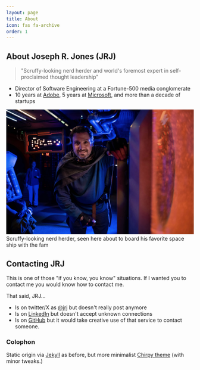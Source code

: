 ```yaml
---
layout: page
title: About
icon: fas fa-archive
order: 1
---
```

## About Joseph R. Jones (JRJ)
> "Scruffy-looking nerd herder and world's foremost expert in self-proclaimed thought leadership"

- Director of Software Engineering at a Fortune-500 media conglomerate
- 10 years at [Adobe](https://adobe.com), 5 years at [Microsoft](https://microsoft.com), and more than a decade of startups

![Scruffy-looking nerd herder, seen here in hanging out on his favorite space ship with the fam](/assets/img/starcruiser.jpg)
Scruffy-looking nerd herder, seen here about to board his favorite space ship with the fam
## Contacting JRJ
This is one of those "if you know, you know" situations. If I wanted you to contact me you would know how to contact me.

That said, JRJ...

- Is on twitter/X as [@jrj](https://twitter.com/jrj) but doesn't really post anymore
- Is on [LinkedIn](https://jrj.io/in) but doesn't accept unknown connections
- Is on [GitHub](https://github.com/jrjones) but it would take creative use of that service to contact someone.

### Colophon
Static origin via [Jekyll](https://jekyllrb.com) as before, but more minimalist [Chirpy theme](https://github.com/cotes2020/jekyll-theme-chirpy) (with minor tweaks.)
